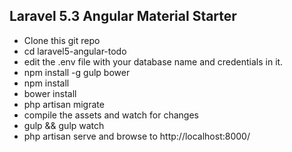 ## Laravel 5.3 Angular Material Starter

- Clone this git repo
- cd laravel5-angular-todo
- edit the .env file with your database name and credentials in it.
- npm install -g gulp bower
- npm install
- bower install
- php artisan migrate
- compile the assets and watch for changes
- gulp && gulp watch
- php artisan serve and browse to http://localhost:8000/